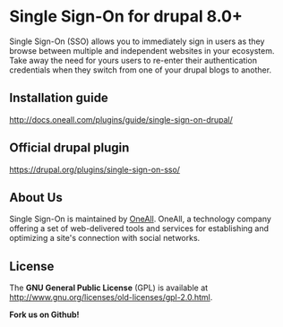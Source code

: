 # Single Sign-On for drupal 8.0+
Single Sign-On (SSO) allows you to immediately sign in users as they browse between multiple and independent websites in your ecosystem. 
Take away the need for yours users to re-enter their authentication credentials when they switch from one of your drupal blogs to another. 


## Installation guide
http://docs.oneall.com/plugins/guide/single-sign-on-drupal/


## Official drupal plugin
https://drupal.org/plugins/single-sign-on-sso/


## About Us
Single Sign-On is maintained by [OneAll](http://www.oneall.com/). OneAll, a technology company offering a set of 
web-delivered tools and services for establishing and optimizing a site's connection with social networks.


## License
The **GNU General Public License** (GPL) is available at http://www.gnu.org/licenses/old-licenses/gpl-2.0.html.


**Fork us on Github!**
